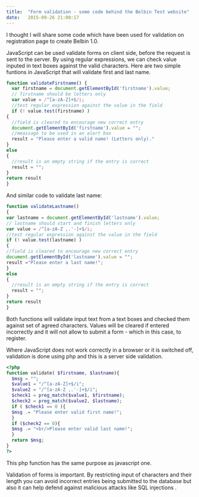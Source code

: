 ```yaml
---
title:  "Form validation - some code behind the Belbin Test website"
date:   2015-09-26 21:00:17
---
```

I thought I will share some code which have been used for validation on registration page to create Belbin 1.0.

JavaScript can be used validate forms on client side, before the request is sent to the server. By using regular expressions, we can check value inputed in text boxes against the valid characters. Here are two simple funtions in JavaScript that will validate first and last name.

```javascript
function validateFirstname() {
  var firstname = document.getElementById('firstname').value;
  // firstname should be letters only
  var value = /^[a-zA-Z]+$/i;
  //test regular expression against the value in the field
  if (! value.test(firstname) )
{
  //field is cleared to encourage new correct entry
  document.getElementById('firstname').value = "";
  //meassage to be used in an alert box
  result = "Please enter a valid name! (Letters only)."
}
else
{
  //result is an empty string if the entry is correct
  result = "";
}
return result
}
```

And similar code to validate last name:
```javascript
function validateLastname()
{
var lastname = document.getElementById('lastname').value;
// lastname should start and finish letters only
var value = /^[a-zA-Z ,.'-]+$/i;
//test regular expression against the value in the field
if (! value.test(lastname) )
{
//field is cleared to encourage new correct entry
document.getElementById('lastname').value = "";
result ="Please enter a last name!";
}
else
{
  //result is an empty string if the entry is correct
  result = "";
}
return result
}
```
Both functions will validate input text from a text boxes and checked them against set of agreed characters. Values will be cleared if entered incorrectly and it will not allow to submit a form - which in this case, to register.

Where JavaScript does not work correctly in a browser or it is switched off, validation is done using php and this is a server side validation.

```php
<?php
function validate( $firstname, $lastname){
  $msg = "";
  $value1 = "/^[a-zA-Z]+$/i";
  $value2 = "/^[a-zA-Z ,.'-]+$/i";
  $check1 = preg_match($value1, $firstname);
  $check2 = preg_match($value2, $lastname);
  if ( $check1 == 0 ){
  $msg .= "Please enter valid first name!";
  }
  if ($check2 == 0){
  $msg .= "<br/>Please enter valid last name!";
  }
  return $msg;
}
?>
```
This php function has the same purpose as javascript one.

Validation of forms is important. By restricting input of characters and their length you can avoid incorrect entries being submitted to the database but also it can help defend against malicious attacks like SQL injections .
